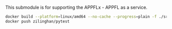 This submodule is for supporting the APPFLx - APPFL as a service.

```bash
docker build --platform=linux/amd64 --no-cache --progress=plain -f ./src/appfl/service/Dockerfile -t zilinghan/pytest .
docker push zilinghan/pytest
```
